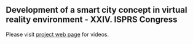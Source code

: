 ## Development of a smart city concept in virtual reality environment - XXIV. ISPRS Congress

Please visit [project web page](https://buyukdemircioglu.github.io/bizimsehir/) for videos.
